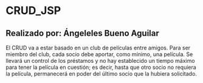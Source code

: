 # CRUD_JSP 
## Realizado por: Ángeleles Bueno Aguilar

El CRUD va a estar basado en un club de películas entre amigos. Para ser miembro del club, cada socio debe aportar, como mínimo, una película.
Se llevará un control de los préstamos y no hay establecido un tiempo máximo para tener la película en cuestión;
es decir, hasta que otro socio no requiera la película, permanecerá en poder del último socio que la hubiera solicitado.

